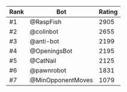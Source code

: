 Rank|Bot|Rating
---|---|---
#1|@RaspFish|2905
#2|@colinbot|2655
#3|@anti-bot|2199
#4|@OpeningsBot|2195
#5|@CatNail|2125
#6|@pawnrobot|1831
#7|@MinOpponentMoves|1079
